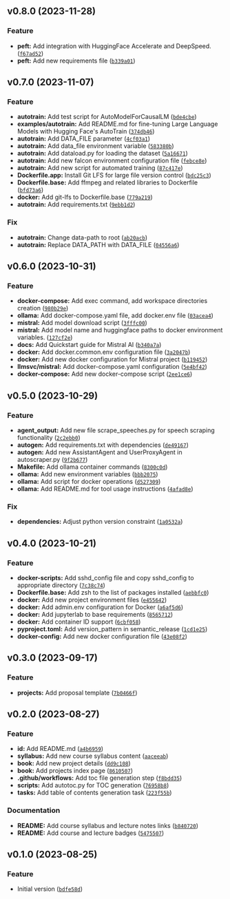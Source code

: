 <!--next-version-placeholder-->

## v0.8.0 (2023-11-28)

### Feature

* **peft:** Add integration with HuggingFace Accelerate and DeepSpeed. ([`f67ad52`](https://github.com/chu-aie/deepnlp-2023/commit/f67ad52e917edd60e4439b097842a0261257a6fe))
* **peft:** Add new requirements file ([`b339a01`](https://github.com/chu-aie/deepnlp-2023/commit/b339a01c23413630867b2b4dfe3328b76e20ccc2))

## v0.7.0 (2023-11-07)

### Feature

* **autotrain:** Add test script for AutoModelForCausalLM ([`bde4cbe`](https://github.com/chu-aie/deepnlp-2023/commit/bde4cbe5a161e06690ed0ade7366e4deb5d080eb))
* **examples/autotrain:** Add README.md for fine-tuning Large Language Models with Hugging Face's AutoTrain ([`374db46`](https://github.com/chu-aie/deepnlp-2023/commit/374db460e4a186df6d41a32b349d95f8d41a38ae))
* **autotrain:** Add DATA_FILE parameter ([`4cf03a1`](https://github.com/chu-aie/deepnlp-2023/commit/4cf03a14b6f74a2bac3cdf1d66bf586a2bb1eda6))
* **autotrain:** Add data_file environment variable ([`583380b`](https://github.com/chu-aie/deepnlp-2023/commit/583380b273401e24f935b79dc911e3872c6ddd73))
* **autotrain:** Add dataload.py for loading the dataset ([`5a16671`](https://github.com/chu-aie/deepnlp-2023/commit/5a166713feac4c6ebeb5ce2e253bd89018a220ad))
* **autotrain:** Add new falcon environment configuration file ([`febce8e`](https://github.com/chu-aie/deepnlp-2023/commit/febce8e3845da0006527dac424e761164963f56a))
* **autotrain:** Add new script for automated training ([`87c417e`](https://github.com/chu-aie/deepnlp-2023/commit/87c417ec125f804fd4b1a4e8601caf709dd546db))
* **Dockerfile.app:** Install Git LFS for large file version control ([`bdc25c3`](https://github.com/chu-aie/deepnlp-2023/commit/bdc25c31515b8f5710f016754f3bfa0904d887e1))
* **Dockerfile.base:** Add ffmpeg and related libraries to Dockerfile ([`bfd73a6`](https://github.com/chu-aie/deepnlp-2023/commit/bfd73a6e9bf856495c082da55da37949bf397238))
* **docker:** Add git-lfs to Dockerfile.base ([`779a219`](https://github.com/chu-aie/deepnlp-2023/commit/779a2191ad3b7b54a2c835ec04dceefa53de0187))
* **autotrain:** Add requirements.txt ([`9ebb1d2`](https://github.com/chu-aie/deepnlp-2023/commit/9ebb1d2dd1efeb74162c06217c4bf000e217193c))

### Fix

* **autotrain:** Change data-path to root ([`ab20acb`](https://github.com/chu-aie/deepnlp-2023/commit/ab20acb27f327e7f0ade10c08d6518f385fac85d))
* **autotrain:** Replace DATA_PATH with DATA_FILE ([`04556a6`](https://github.com/chu-aie/deepnlp-2023/commit/04556a653344524e0c5115efb89362c85623a31e))

## v0.6.0 (2023-10-31)

### Feature

* **docker-compose:** Add exec command, add workspace directories creation ([`980b29e`](https://github.com/chu-aie/deepnlp-2023/commit/980b29e0c83481a2529dd74fc91abf42972d2934))
* **ollama:** Add docker-compose.yaml file, add docker.env file ([`03acea4`](https://github.com/chu-aie/deepnlp-2023/commit/03acea46f92833f0c636258442c6875860204822))
* **mistral:** Add model download script ([`3fffc00`](https://github.com/chu-aie/deepnlp-2023/commit/3fffc001a312285670a63c380e6d20ac81f3d08a))
* **mistral:** Add model name and huggingface paths to docker environment variables. ([`127cf2e`](https://github.com/chu-aie/deepnlp-2023/commit/127cf2ec60c9ea26f669db1152097d96d8fc742c))
* **docs:** Add Quickstart guide for Mistral AI ([`b340a7a`](https://github.com/chu-aie/deepnlp-2023/commit/b340a7a0d0a2bbded176c005373d522031a8676f))
* **docker:** Add docker.common.env configuration file ([`3a2047b`](https://github.com/chu-aie/deepnlp-2023/commit/3a2047b4e0de47369515e3ef7aa8db53bf449272))
* **docker:** Add new docker configuration for Mistral project ([`b119452`](https://github.com/chu-aie/deepnlp-2023/commit/b11945252317701de465ca09109b604800244d2a))
* **llmsvc/mistral:** Add docker-compose.yaml configuration ([`5e4bf42`](https://github.com/chu-aie/deepnlp-2023/commit/5e4bf42a23450c92d1f8d0af73d5eaf16c48a7a8))
* **docker-compose:** Add new docker-compose script ([`2ee1ce6`](https://github.com/chu-aie/deepnlp-2023/commit/2ee1ce64280bbe6037c28f641b21f4b30b00c870))

## v0.5.0 (2023-10-29)

### Feature

* **agent_output:** Add new file scrape_speeches.py for speech scraping functionality ([`2c2ebb0`](https://github.com/chu-aie/deepnlp-2023/commit/2c2ebb043d8a6548fdd3cb6e8781a73a7e08ecf9))
* **autogen:** Add requirements.txt with dependencies ([`de49167`](https://github.com/chu-aie/deepnlp-2023/commit/de4916724e5a655b74eccc608919c03a52eacdbd))
* **autogen:** Add new AssistantAgent and UserProxyAgent in autoscraper.py ([`9f2b677`](https://github.com/chu-aie/deepnlp-2023/commit/9f2b677b79014a8337efab2bb1877ba041023d17))
* **Makefile:** Add ollama container commands ([`8300c0d`](https://github.com/chu-aie/deepnlp-2023/commit/8300c0d0b995f01927b341736d2021b8f99ff33b))
* **ollama:** Add new environment variables ([`bbb2075`](https://github.com/chu-aie/deepnlp-2023/commit/bbb2075a338c9af77cfe324d8c6fdc4c8ec0c9e2))
* **ollama:** Add script for docker operations ([`d527309`](https://github.com/chu-aie/deepnlp-2023/commit/d527309d7ecab7b726180bcf5169ae067dd0d423))
* **ollama:** Add README.md for tool usage instructions ([`4afad8e`](https://github.com/chu-aie/deepnlp-2023/commit/4afad8e2cef5d682253d8b91a6e827dd50e0489a))

### Fix

* **dependencies:** Adjust python version constraint ([`1a0532a`](https://github.com/chu-aie/deepnlp-2023/commit/1a0532a7da0ca82cbac7b42a96c62834a70b4aec))

## v0.4.0 (2023-10-21)

### Feature

* **docker-scripts:** Add sshd_config file and copy sshd_config to appropriate directory ([`7c38c74`](https://github.com/chu-aie/deepnlp-2023/commit/7c38c746880edbaf4a5dece30f988660706cdeb7))
* **Dockerfile.base:** Add zsh to the list of packages installed ([`aebbfc0`](https://github.com/chu-aie/deepnlp-2023/commit/aebbfc07ea88ff537db76e444ad3e03d5c93b955))
* **docker:** Add new project environment files ([`e455642`](https://github.com/chu-aie/deepnlp-2023/commit/e455642a0792c2ef9e62100f105587c6f4cd626f))
* **docker:** Add admin.env configuration for Docker ([`a6af5d6`](https://github.com/chu-aie/deepnlp-2023/commit/a6af5d6d265eb524bd96617e847c67961e7ca4bc))
* **docker:** Add jupyterlab to base requirements ([`8565712`](https://github.com/chu-aie/deepnlp-2023/commit/856571239cbe43023fd5bc88ecd4c244dd75c6ad))
* **docker:** Add container ID support ([`6cbf058`](https://github.com/chu-aie/deepnlp-2023/commit/6cbf058c7bb82c1fece557468059eea7067d47d6))
* **pyproject.toml:** Add version_pattern in semantic_release ([`1cd1e25`](https://github.com/chu-aie/deepnlp-2023/commit/1cd1e25c9e9b5e7a8d2bcffbf97590a37aa3c4c8))
* **docker-config:** Add new docker configuration file ([`43e08f2`](https://github.com/chu-aie/deepnlp-2023/commit/43e08f2a934cd55bf4681400983aac290a36af8b))

## v0.3.0 (2023-09-17)

### Feature

* **projects:** Add proposal template ([`7b0466f`](https://github.com/chu-aie/deepnlp-2023/commit/7b0466f722af9eabc043ef3b1a75315950d0a0bd))

## v0.2.0 (2023-08-27)

### Feature

* **id:** Add README.md ([`a4b6959`](https://github.com/chu-aie/deepnlp-2023/commit/a4b6959cc0c9bab92f634fea462096e47b764836))
* **syllabus:** Add new course syllabus content ([`aaceeab`](https://github.com/chu-aie/deepnlp-2023/commit/aaceeab27a7f59885b1769f86f339572650300cd))
* **book:** Add new project details ([`dd9c108`](https://github.com/chu-aie/deepnlp-2023/commit/dd9c1088010afb670c576cedca3fa1bad787f44a))
* **book:** Add projects index page ([`8610507`](https://github.com/chu-aie/deepnlp-2023/commit/8610507b39cbff7b4a7f1e34a666c1e4e1b9aefc))
* **.github/workflows:** Add toc file generation step ([`f8bdd35`](https://github.com/chu-aie/deepnlp-2023/commit/f8bdd3508fb01717f0c16a8e68dd605ed871abd8))
* **scripts:** Add autotoc.py for TOC generation ([`76958b8`](https://github.com/chu-aie/deepnlp-2023/commit/76958b80464a4da80b17bd7876c62b380c256db4))
* **tasks:** Add table of contents generation task ([`223f55b`](https://github.com/chu-aie/deepnlp-2023/commit/223f55bacd8d8d84b8dcb02a04de71a77624c103))

### Documentation

* **README:** Add course syllabus and lecture notes links ([`b840720`](https://github.com/chu-aie/deepnlp-2023/commit/b8407202662b075b285ed9e26ad126fc94d75f77))
* **README:** Add course and lecture badges ([`5475507`](https://github.com/chu-aie/deepnlp-2023/commit/5475507b57cd79d2bca40152d9d7cfa6f2e6efe2))

## v0.1.0 (2023-08-25)

### Feature

* Initial version ([`bdfe58d`](https://github.com/chu-aie/deepnlp-2023/commit/bdfe58d45112ea732de5990629196f11ee728ec4))
